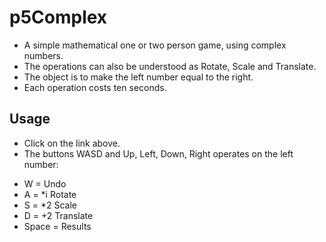 # p5Complex

- A simple mathematical one or two person game, using complex numbers.
- The operations can also be understood as Rotate, Scale and Translate.
- The object is to make the left number equal to the right.
- Each operation costs ten seconds.

## Usage

- Click on the link above.
- The buttons WASD and Up, Left, Down, Right operates on the left number:
* W = Undo
* A = *i Rotate
* S = *2 Scale
* D = +2 Translate
* Space = Results